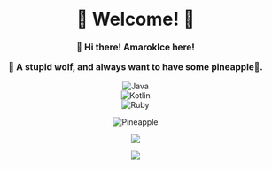 <div align=center>

<font size="3">

# :star2: Welcome! :star2:



**:wave: Hi there! AmarokIce here!**

**:wolf: A stupid wolf, and always want to have some pineapple🍍.**

</font>

![Java](https://badgen.net/badge/icon/java?icon=java&label)  
![Kotlin](https://badgen.net/badge/icon/kotlin?icon=java&label)  
![Ruby](https://badgen.net/badge/icon/ruby?icon=ruby&label)  

![Pineapple](https://badgen.net/badge/Give%20Me/Pineapple/yellow)  

![](https://github-readme-stats.vercel.app/api?username=AmarokIce&show_icons=true&icon_color=0B61A4&text_color=718096&bg_color=ffffff&hide_title=true)  

![](https://github-readme-stats.vercel.app/api/top-langs/?username=AmarokIce&layout=compact&hide=html,css,less,scss&langs_count=8&theme=tokyonight&hide_title=true)  

</div>

